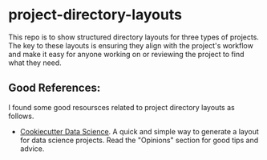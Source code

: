 # project-directory-layouts

This repo is to show structured directory layouts for three types of projects. The key to these layouts is ensuring they align with the project's workflow and make it easy for anyone working on or reviewing the project to find what they need.

## Good References:

I found some good resoursces related to project directory layouts as follows.

- [Cookiecutter Data Science](https://drivendata.github.io/cookiecutter-data-science/). A quick and simple way to generate a layout for data science projects. Read the "Opinions" section for good tips and advice.